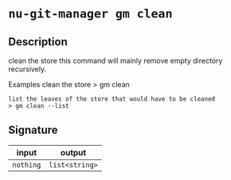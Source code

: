 # `nu-git-manager gm clean`
## Description
clean the store
this command will mainly remove empty directory recursively.

Examples
    clean the store
    > gm clean

    list the leaves of the store that would have to be cleaned
    > gm clean --list

## Signature
| input     | output         |
| --------- | -------------- |
| `nothing` | `list<string>` |
